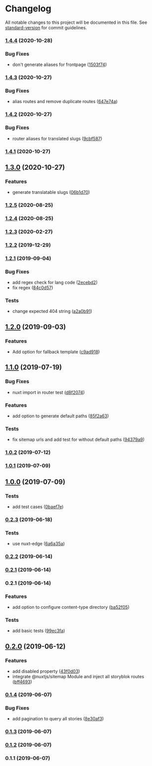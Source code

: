 # Changelog

All notable changes to this project will be documented in this file. See [standard-version](https://github.com/conventional-changelog/standard-version) for commit guidelines.

### [1.4.4](https://github.com/wearewondrous/nuxt-storyblok-router/compare/v1.4.3...v1.4.4) (2020-10-28)


### Bug Fixes

* don't generate aliases for frontpage ([1503f74](https://github.com/wearewondrous/nuxt-storyblok-router/commit/1503f74e0b328c9e7744d273bf989ba713443bc0))

### [1.4.3](https://github.com/wearewondrous/nuxt-storyblok-router/compare/v1.4.2...v1.4.3) (2020-10-27)


### Bug Fixes

* alias routes and remove duplicate routes ([647e74a](https://github.com/wearewondrous/nuxt-storyblok-router/commit/647e74a16b80ddd5f014050d7183617cb6059b01))

### [1.4.2](https://github.com/wearewondrous/nuxt-storyblok-router/compare/v1.4.1...v1.4.2) (2020-10-27)


### Bug Fixes

* router aliases for translated slugs ([9cbf587](https://github.com/wearewondrous/nuxt-storyblok-router/commit/9cbf587551b1fdb7195f31e81ec6b42ab2326815))

### [1.4.1](https://github.com/wearewondrous/nuxt-storyblok-router/compare/v1.3.0...v1.4.1) (2020-10-27)

## [1.3.0](https://github.com/wearewondrous/nuxt-storyblok-router/compare/v1.2.5...v1.3.0) (2020-10-27)


### Features

* generate translatable slugs ([06b1d70](https://github.com/wearewondrous/nuxt-storyblok-router/commit/06b1d70c38a38fccaf96246d9d3b08b2450b3431))

### [1.2.5](https://github.com/wearewondrous/nuxt-storyblok-router/compare/v1.2.4...v1.2.5) (2020-08-25)

### [1.2.4](https://github.com/wearewondrous/nuxt-storyblok-router/compare/v1.2.3...v1.2.4) (2020-08-25)

### [1.2.3](https://github.com/wearewondrous/nuxt-storyblok-router/compare/v1.2.2...v1.2.3) (2020-02-27)



### [1.2.2](https://github.com/wearewondrous/nuxt-storyblok-router/compare/v1.2.1...v1.2.2) (2019-12-29)



### [1.2.1](https://github.com/wearewondrous/nuxt-storyblok-router/compare/v1.2.0...v1.2.1) (2019-09-04)


### Bug Fixes

* add regex check for lang code ([2ecebd2](https://github.com/wearewondrous/nuxt-storyblok-router/commit/2ecebd2))
* fix regex ([84c0d57](https://github.com/wearewondrous/nuxt-storyblok-router/commit/84c0d57))


### Tests

* change expected 404 string ([a2a0b91](https://github.com/wearewondrous/nuxt-storyblok-router/commit/a2a0b91))



## [1.2.0](https://github.com/wearewondrous/nuxt-storyblok-router/compare/v1.1.0...v1.2.0) (2019-09-03)


### Features

* Add option for fallback template ([c9ad918](https://github.com/wearewondrous/nuxt-storyblok-router/commit/c9ad918))



## [1.1.0](https://github.com/wearewondrous/nuxt-storyblok-router/compare/v1.0.2...v1.1.0) (2019-07-19)


### Bug Fixes

* nuxt import in router test ([d8f2074](https://github.com/wearewondrous/nuxt-storyblok-router/commit/d8f2074))


### Features

* add option to generate default paths ([85f2a63](https://github.com/wearewondrous/nuxt-storyblok-router/commit/85f2a63))


### Tests

* fix sitemap urls and add test for without default paths ([94379a9](https://github.com/wearewondrous/nuxt-storyblok-router/commit/94379a9))



### [1.0.2](https://github.com/wearewondrous/nuxt-storyblok-router/compare/v1.0.1...v1.0.2) (2019-07-12)



### [1.0.1](https://github.com/wearewondrous/nuxt-storyblok-router/compare/v1.0.0...v1.0.1) (2019-07-09)



## [1.0.0](https://github.com/wearewondrous/nuxt-storyblok-router/compare/v0.2.3...v1.0.0) (2019-07-09)


### Tests

* add test cases ([0baef7e](https://github.com/wearewondrous/nuxt-storyblok-router/commit/0baef7e))



### [0.2.3](https://github.com/wearewondrous/nuxt-storyblok-router/compare/v0.2.2...v0.2.3) (2019-06-18)


### Tests

* use nuxt-edge ([6a6a35a](https://github.com/wearewondrous/nuxt-storyblok-router/commit/6a6a35a))



### [0.2.2](https://github.com/wearewondrous/nuxt-storyblok-router/compare/v0.2.1...v0.2.2) (2019-06-14)



### [0.2.1](https://github.com/wearewondrous/nuxt-storyblok-router/compare/v0.2.0...v0.2.1) (2019-06-14)



### 0.2.1 (2019-06-14)


### Features

* add option to configure content-type directory ([ba52f05](https://github.com/wearewondrous/nuxt-storyblok-router/commit/ba52f05))


### Tests

* add basic tests ([99ec3fa](https://github.com/wearewondrous/nuxt-storyblok-router/commit/99ec3fa))



## [0.2.0](https://github.com/wearewondrous/nuxt-storyblok-router/compare/v0.1.4...v0.2.0) (2019-06-12)


### Features

* add disabled property ([43f0d03](https://github.com/wearewondrous/nuxt-storyblok-router/commit/43f0d03))
* integrate @nuxtjs/sitemap Module and inject all storyblok routes ([bff4693](https://github.com/wearewondrous/nuxt-storyblok-router/commit/bff4693))



### [0.1.4](https://github.com/wearewondrous/nuxt-storyblok-router/compare/v0.1.3...v0.1.4) (2019-06-07)


### Bug Fixes

* add pagination to query all stories ([8e30af3](https://github.com/wearewondrous/nuxt-storyblok-router/commit/8e30af3))



### [0.1.3](https://github.com/wearewondrous/nuxt-storyblok-router/compare/v0.1.2...v0.1.3) (2019-06-07)



### [0.1.2](https://github.com/wearewondrous/nuxt-storyblok-router/compare/v0.1.1...v0.1.2) (2019-06-07)



### 0.1.1 (2019-06-07)
